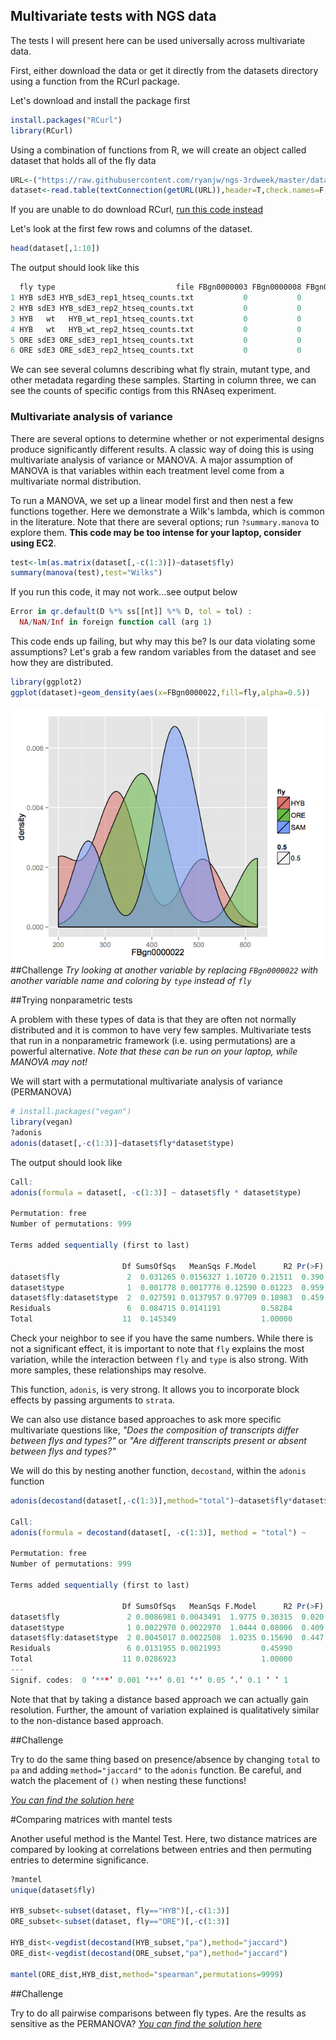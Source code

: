 ## Multivariate tests with NGS data

The tests I will present here can be used universally across multivariate data.

First, either download the data or get it directly from the datasets directory using a function from the RCurl package.

Let's download and install the package first
```R
install.packages("RCurl")
library(RCurl)
```
Using a combination of functions from R, we will create an object called dataset that holds all of the fly data
```R
URL<-("https://raw.githubusercontent.com/ryanjw/ngs-3rdweek/master/datasets/fly_data.txt")
dataset<-read.table(textConnection(getURL(URL)),header=T,check.names=F,sep="\t")
```
If you are unable to do download RCurl, [run this code instead](https://github.com/ryanjw/ngs-3rdweek/blob/master/multivariate-tests/alternative-download.md)

Let's look at the first few rows and columns of the dataset.
```R
head(dataset[,1:10])
```
The output should look like this
```R
  fly type                           file FBgn0000003 FBgn0000008 FBgn0000014 FBgn0000015 FBgn0000017 FBgn0000018 FBgn0000022
1 HYB sdE3 HYB_sdE3_rep1_htseq_counts.txt           0           0           0           0           0           0         200
2 HYB sdE3 HYB_sdE3_rep2_htseq_counts.txt           0           0           0           0           0           0         319
3 HYB   wt   HYB_wt_rep1_htseq_counts.txt           0           0           0           0           0           0         509
4 HYB   wt   HYB_wt_rep2_htseq_counts.txt           0           0           0           0           0           0         331
5 ORE sdE3 ORE_sdE3_rep1_htseq_counts.txt           0           0           0           0           0           0         385
6 ORE sdE3 ORE_sdE3_rep2_htseq_counts.txt           0           0           0           0           0           0         312
```
We can see several columns describing what fly strain, mutant type, and other metadata regarding these samples.  Starting in column three, we can see the counts of specific contigs from this RNAseq experiment.

### Multivariate analysis of variance

There are several options to determine whether or not experimental designs produce significantly different results.  A classic way of doing this is using multivariate analysis of variance or MANOVA.  A major assumption of MANOVA is that variables within each treatment level come from a multivariate normal distribution.

To run a MANOVA, we set up a linear model first and then nest a few functions together.  Here we demonstrate a Wilk's lambda, which is common in the literature.  Note that there are several options; run `?summary.manova` to explore them.  **This code may be too intense for your laptop, consider using EC2**. 
```R
test<-lm(as.matrix(dataset[,-c(1:3)])~dataset$fly)
summary(manova(test),test="Wilks")
``` 
If you run this code, it may not work...see output below
```R
Error in qr.default(D %*% ss[[nt]] %*% D, tol = tol) :
  NA/NaN/Inf in foreign function call (arg 1)
 ```
This code ends up failing, but why may this be?  Is our data violating some assumptions?  Let's grab a few random variables from the dataset and see how they are distributed.
```R
library(ggplot2)
ggplot(dataset)+geom_density(aes(x=FBgn0000022,fill=fly,alpha=0.5))
```
![alt text](https://raw.githubusercontent.com/ryanjw/ngs-3rdweek/master/multivariate-tests/fly-density-plot.jpg)
##Challenge
*Try looking at another variable by replacing `FBgn0000022` with another variable name and coloring by `type` instead of `fly`*

##Trying nonparametric tests

A problem with these types of data is that they are often not normally distributed and it is common to have very few samples.  Multivariate tests that run in a nonparametric framework (i.e. using permutations) are a powerful alternative.  *Note that these can be run on your laptop, while MANOVA may not!*

We will start with a permutational multivariate analysis of variance (PERMANOVA)
```R
# install.packages("vegan")
library(vegan)
?adonis
adonis(dataset[,-c(1:3)]~dataset$fly*dataset$type)
```
The output should look like
```R
Call:
adonis(formula = dataset[, -c(1:3)] ~ dataset$fly * dataset$type) 

Permutation: free
Number of permutations: 999

Terms added sequentially (first to last)

                         Df SumsOfSqs   MeanSqs F.Model      R2 Pr(>F)
dataset$fly               2  0.031265 0.0156327 1.10720 0.21511  0.390
dataset$type              1  0.001778 0.0017776 0.12590 0.01223  0.959
dataset$fly:dataset$type  2  0.027591 0.0137957 0.97709 0.18983  0.459
Residuals                 6  0.084715 0.0141191         0.58284       
Total                    11  0.145349                   1.00000    
```
Check your neighbor to see if you have the same numbers.  While there is not a significant effect, it is important to note that `fly` explains the most variation, while the interaction between `fly` and `type` is also strong.  With more samples, these relationships may resolve.

This function, `adonis`, is very strong.  It allows you to incorporate block effects by passing arguments to `strata`.  

We can also use distance based approaches to ask more specific multivariate questions like, *"Does the composition of transcripts differ between flys and types?"* or *"Are different transcripts present or absent between flys and types?"*

We will do this by nesting another function, `decostand`, within the `adonis` function

```R
adonis(decostand(dataset[,-c(1:3)],method="total")~dataset$fly*dataset$type)

Call:
adonis(formula = decostand(dataset[, -c(1:3)], method = "total") ~      dataset$fly * dataset$type) 

Permutation: free
Number of permutations: 999

Terms added sequentially (first to last)

                         Df SumsOfSqs   MeanSqs F.Model      R2 Pr(>F)  
dataset$fly               2 0.0086981 0.0043491  1.9775 0.30315  0.020 *
dataset$type              1 0.0022970 0.0022970  1.0444 0.08006  0.409  
dataset$fly:dataset$type  2 0.0045017 0.0022508  1.0235 0.15690  0.447  
Residuals                 6 0.0131955 0.0021993         0.45990         
Total                    11 0.0286923                   1.00000         
---
Signif. codes:  0 ‘***’ 0.001 ‘**’ 0.01 ‘*’ 0.05 ‘.’ 0.1 ‘ ’ 1
```

Note that that by taking a distance based approach we can actually gain resolution.  Further, the amount of variation explained is qualitatively similar to the non-distance based approach.

##Challenge

Try to do the same thing based on presence/absence by changing `total` to `pa` and adding `method="jaccard"` to the `adonis` function.  Be careful, and watch the placement of `()` when nesting these functions!

[*You can find the solution here*](https://github.com/ryanjw/ngs-3rdweek/blob/master/multivariate-tests/pa-soln.md)

#Comparing matrices with mantel tests

Another useful method is the Mantel Test.  Here, two distance matrices are compared by looking at correlations between entries and then permuting entries to determine significance.  
```R
?mantel
unique(dataset$fly)

HYB_subset<-subset(dataset, fly=="HYB")[,-c(1:3)]
ORE_subset<-subset(dataset, fly=="ORE")[,-c(1:3)]

HYB_dist<-vegdist(decostand(HYB_subset,"pa"),method="jaccard")
ORE_dist<-vegdist(decostand(ORE_subset,"pa"),method="jaccard")

mantel(ORE_dist,HYB_dist,method="spearman",permutations=9999)
```

##Challenge

Try to do all pairwise comparisons between fly types.  Are the results as sensitive as the PERMANOVA?
[*You can find the solution here*](https://github.com/ryanjw/ngs-3rdweek/blob/master/multivariate-tests/pairwise-mantel.md)



